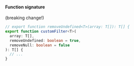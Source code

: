 #### Function signature

(breaking change!)

```typescript
// export function removeUndefined<T>(array: T[]): T[] {
export function customFilter<T>(
  array: T[],
  removeUndefined: boolean = true,
  removeNull: boolean = false
): T[] {
  // ...
}
```


<aside class="notes">
</aside>
